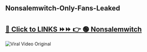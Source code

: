
 ## Nonsalemwitch-Only-Fans-Leaked

# <h2><a href="https://clipsfans.com/Nonsalemwitch&ref=git">🔗 Click to LINKS ⏩⏩ 👉 🟢 Nonsalemwitch </a></h2>

<a href="https://clipsfans.com/Nonsalemwitch&ref=git" rel="nofollow" data-target="animated-image.originalLink"><img src="https://i.ibb.co.com/xMMVF88/686577567.gif" alt="Viral Video Original" style="max-width: 100%; display: inline-block;" data-target="animated-image.originalImage"></a>
